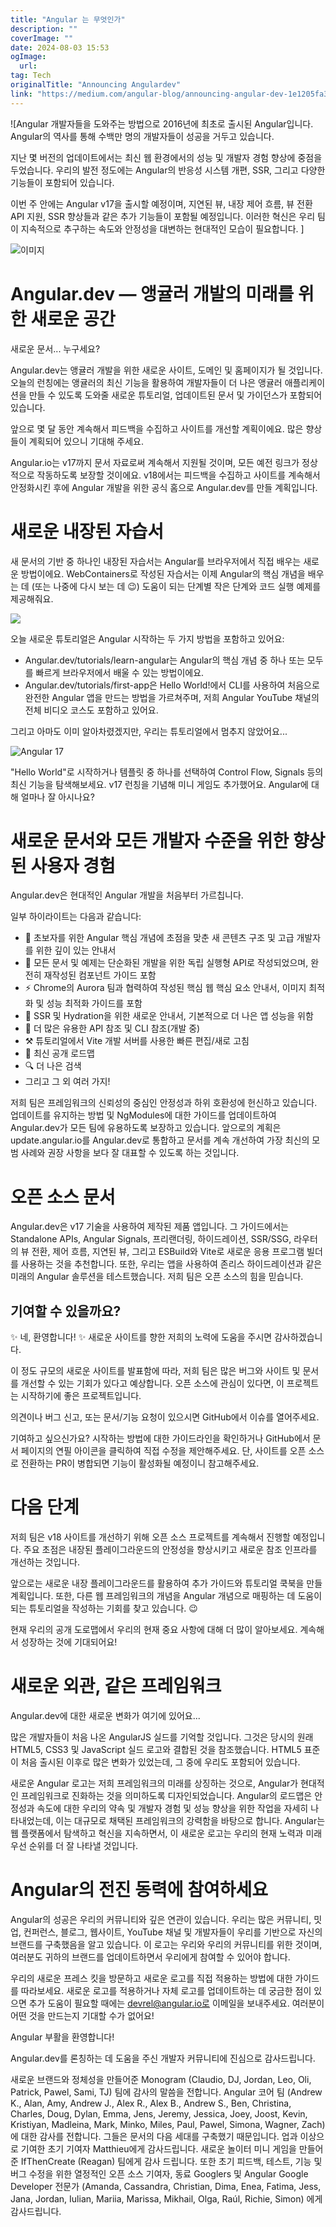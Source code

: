 ```yaml
---
title: "Angular 는 무엇인가"
description: ""
coverImage: ""
date: 2024-08-03 15:53
ogImage: 
  url: 
tag: Tech
originalTitle: "Announcing Angulardev"
link: "https://medium.com/angular-blog/announcing-angular-dev-1e1205fa3039"
---
```




![Angular 개발자들을 도와주는 방법으로 2016년에 최초로 출시된 Angular입니다. Angular의 역사를 통해 수백만 명의 개발자들이 성공을 거두고 있습니다.

지난 몇 버전의 업데이트에서는 최신 웹 환경에서의 성능 및 개발자 경험 향상에 중점을 두었습니다. 우리의 발전 정도에는 Angular의 반응성 시스템 개편, SSR, 그리고 다양한 기능들이 포함되어 있습니다.

이번 주 안에는 Angular v17을 출시할 예정이며, 지연된 뷰, 내장 제어 흐름, 뷰 전환 API 지원, SSR 향상들과 같은 추가 기능들이 포함될 예정입니다. 이러한 혁신은 우리 팀이 지속적으로 추구하는 속도와 안정성을 대변하는 현대적인 모습이 필요합니다. ]

<div class="content-ad"></div>

![이미지](https://miro.medium.com/v2/resize:fit:1400/1*FvYPZlcWOvJH3Pwz-2P4tA.gif)

# Angular.dev — 앵귤러 개발의 미래를 위한 새로운 공간

새로운 문서... 누구세요?

Angular.dev는 앵귤러 개발을 위한 새로운 사이트, 도메인 및 홈페이지가 될 것입니다. 오늘의 런칭에는 앵귤러의 최신 기능을 활용하여 개발자들이 더 나은 앵귤러 애플리케이션을 만들 수 있도록 도와줄 새로운 튜토리얼, 업데이트된 문서 및 가이던스가 포함되어 있습니다.

<div class="content-ad"></div>

앞으로 몇 달 동안 계속해서 피드백을 수집하고 사이트를 개선할 계획이에요. 많은 향상들이 계획되어 있으니 기대해 주세요.

Angular.io는 v17까지 문서 자료로써 계속해서 지원될 것이며, 모든 예전 링크가 정상적으로 작동하도록 보장할 것이에요. v18에서는 피드백을 수집하고 사이트를 계속해서 안정화시킨 후에 Angular 개발을 위한 공식 홈으로 Angular.dev를 만들 계획입니다.

# 새로운 내장된 자습서

새 문서의 기반 중 하나인 내장된 자습서는 Angular를 브라우저에서 직접 배우는 새로운 방법이에요. WebContainers로 작성된 자습서는 이제 Angular의 핵심 개념을 배우는 데 (또는 나중에 다시 보는 데 😉) 도움이 되는 단계별 작은 단계와 코드 실행 예제를 제공해줘요.

<div class="content-ad"></div>

<img src="/assets/img/AnnouncingAngulardev_2.png" />

오늘 새로운 튜토리얼은 Angular 시작하는 두 가지 방법을 포함하고 있어요:

- Angular.dev/tutorials/learn-angular는 Angular의 핵심 개념 중 하나 또는 모두를 빠르게 브라우저에서 배울 수 있는 방법이에요.
- Angular.dev/tutorials/first-app은 Hello World!에서 CLI를 사용하여 처음으로 완전한 Angular 앱을 만드는 방법을 가르쳐주며, 저희 Angular YouTube 채널의 전체 비디오 코스도 포함하고 있어요.

그리고 아마도 이미 알아차렸겠지만, 우리는 튜토리얼에서 멈추지 않았어요...

<div class="content-ad"></div>

![Angular 17](/assets/img/AnnouncingAngulardev_3.png)

"Hello World"로 시작하거나 템플릿 중 하나를 선택하여 Control Flow, Signals 등의 최신 기능을 탐색해보세요. v17 런칭을 기념해 미니 게임도 추가했어요. Angular에 대해 얼마나 잘 아시나요?

# 새로운 문서와 모든 개발자 수준을 위한 향상된 사용자 경험

Angular.dev은 현대적인 Angular 개발을 처음부터 가르칩니다.

<div class="content-ad"></div>

일부 하이라이트는 다음과 같습니다:

- 📕 초보자를 위한 Angular 핵심 개념에 초점을 맞춘 새 콘텐츠 구조 및 고급 개발자를 위한 깊이 있는 안내서
- 🧱 모든 문서 및 예제는 단순화된 개발을 위한 독립 실행형 API로 작성되었으며, 완전히 재작성된 컴포넌트 가이드 포함
- ⚡️ Chrome의 Aurora 팀과 협력하여 작성된 핵심 웹 핵심 요소 안내서, 이미지 최적화 및 성능 최적화 가이드를 포함
- 🌊 SSR 및 Hydration을 위한 새로운 안내서, 기본적으로 더 나은 앱 성능을 위함
- 🔭 더 많은 유용한 API 참조 및 CLI 참조(개발 중)
- ⚒️ 튜토리얼에서 Vite 개발 서버를 사용한 빠른 편집/새로 고침
- 🚗 최신 공개 로드맵
- 🔍 더 나은 검색
- 그리고 그 외 여러 가지!

저희 팀은 프레임워크의 신뢰성의 중심인 안정성과 하위 호환성에 헌신하고 있습니다. 업데이트를 유지하는 방법 및 NgModules에 대한 가이드를 업데이트하여 Angular.dev가 모든 팀에 유용하도록 보장하고 있습니다. 앞으로의 계획은 update.angular.io를 Angular.dev로 통합하고 문서를 계속 개선하여 가장 최신의 모범 사례와 권장 사항을 보다 잘 대표할 수 있도록 하는 것입니다.

# 오픈 소스 문서

<div class="content-ad"></div>

Angular.dev은 v17 기술을 사용하여 제작된 제품 앱입니다. 그 가이드에서는 Standalone APIs, Angular Signals, 프리랜더링, 하이드레이션, SSR/SSG, 라우터의 뷰 전환, 제어 흐름, 지연된 뷰, 그리고 ESBuild와 Vite로 새로운 응용 프로그램 빌더를 사용하는 것을 추천합니다. 또한, 우리는 앱을 사용하여 존리스 하이드레이션과 같은 미래의 Angular 솔루션을 테스트했습니다. 저희 팀은 오픈 소스의 힘을 믿습니다.

## 기여할 수 있을까요?

✨ 네, 환영합니다! ✨ 새로운 사이트를 향한 저희의 노력에 도움을 주시면 감사하겠습니다.

이 정도 규모의 새로운 사이트를 발표함에 따라, 저희 팀은 많은 버그와 사이트 및 문서를 개선할 수 있는 기회가 있다고 예상합니다. 오픈 소스에 관심이 있다면, 이 프로젝트는 시작하기에 좋은 프로젝트입니다.

<div class="content-ad"></div>

의견이나 버그 신고, 또는 문서/기능 요청이 있으시면 GitHub에서 이슈를 열어주세요.

기여하고 싶으신가요? 시작하는 방법에 대한 가이드라인을 확인하거나 GitHub에서 문서 페이지의 연필 아이콘을 클릭하여 직접 수정을 제안해주세요. 단, 사이트를 오픈 소스로 전환하는 PR이 병합되면 기능이 활성화될 예정이니 참고해주세요.

# 다음 단계

저희 팀은 v18 사이트를 개선하기 위해 오픈 소스 프로젝트를 계속해서 진행할 예정입니다. 주요 초점은 내장된 플레이그라운드의 안정성을 향상시키고 새로운 참조 인프라를 개선하는 것입니다.

<div class="content-ad"></div>

앞으로는 새로운 내장 플레이그라운드를 활용하여 추가 가이드와 튜토리얼 쿡북을 만들 계획입니다. 또한, 다른 웹 프레임워크의 개념을 Angular 개념으로 매핑하는 데 도움이 되는 튜토리얼을 작성하는 기회를 찾고 있습니다. 😉

현재 우리의 공개 도로맵에서 우리의 현재 중요 사항에 대해 더 많이 알아보세요. 계속해서 성장하는 것에 기대되어요!

# 새로운 외관, 같은 프레임워크

Angular.dev에 대한 새로운 변화가 여기에 있어요...

<div class="content-ad"></div>

많은 개발자들이 처음 나온 AngularJS 실드를 기억할 것입니다. 그것은 당시의 원래 HTML5, CSS3 및 JavaScript 실드 로고와 결합된 것을 참조했습니다. HTML5 표준이 처음 출시된 이후로 많은 변화가 있었는데, 그 중에 우리도 포함되어 있습니다.

새로운 Angular 로고는 저희 프레임워크의 미래를 상징하는 것으로, Angular가 현대적인 프레임워크로 진화하는 것을 의미하도록 디자인되었습니다. Angular의 로드맵은 안정성과 속도에 대한 우리의 약속 및 개발자 경험 및 성능 향상을 위한 작업을 자세히 나타내었는데, 이는 대규모로 채택된 프레임워크의 강력함을 바탕으로 합니다. Angular는 웹 플랫폼에서 탐색하고 혁신을 지속하면서, 이 새로운 로고는 우리의 현재 노력과 미래 우선 순위를 더 잘 나타낼 것입니다.

# Angular의 전진 동력에 참여하세요

Angular의 성공은 우리의 커뮤니티와 깊은 연관이 있습니다. 우리는 많은 커뮤니티, 밋업, 컨퍼런스, 블로그, 웹사이트, YouTube 채널 및 개발자들이 우리를 기반으로 자신의 브랜드를 구축했음을 알고 있습니다. 이 로고는 우리와 우리의 커뮤니티를 위한 것이며, 여러분도 귀하의 브랜드를 업데이트하면서 우리에게 참여할 수 있어야 합니다.

<div class="content-ad"></div>

우리의 새로운 프레스 킷을 방문하고 새로운 로고를 직접 적용하는 방법에 대한 가이드를 따라보세요. 새로운 로고를 적용하거나 자체 로고를 업데이트하는 데 궁금한 점이 있으면 추가 도움이 필요할 때에는 devrel@angular.io로 이메일을 보내주세요. 여러분이 어떤 것을 만드는지 기대할 수가 없어요!

Angular 부활을 환영합니다!

Angular.dev를 론칭하는 데 도움을 주신 개발자 커뮤니티에 진심으로 감사드립니다.

새로운 브랜드와 정체성을 만들어준 Monogram (Claudio, DJ, Jordan, Leo, Oli, Patrick, Pawel, Sami, TJ) 팀에 감사의 말씀을 전합니다. Angular 코어 팀 (Andrew K., Alan, Amy, Andrew J., Alex R., Alex B., Andrew S., Ben, Christina, Charles, Doug, Dylan, Emma, Jens, Jeremy, Jessica, Joey, Joost, Kevin, Kristiyan, Madleina, Mark, Minko, Miles, Paul, Pawel, Simona, Wagner, Zach)에 대한 감사를 전합니다. 그들은 문서의 다음 세대를 구축했기 때문입니다. 업과 이상으로 기여한 초기 기여자 Matthieu에게 감사드립니다. 새로운 놀이터 미니 게임을 만들어준 IfThenCreate (Reagan) 팀에게 감사 드립니다. 또한 초기 피드백, 테스트, 기능 및 버그 수정을 위한 열정적인 오픈 소스 기여자, 동료 Googlers 및 Angular Google Developer 전문가 (Amanda, Cassandra, Christian, Dima, Enea, Fatima, Jess, Jana, Jordan, Iulian, Mariia, Marissa, Mikhail, Olga, Raúl, Richie, Simon) 에게 감사드립니다.
